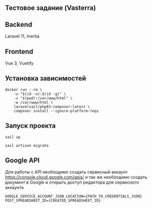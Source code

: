 ## Тестовое задание (Vasterra) 

## Backend
Laravel 11, Inertia

## Frontend
Vue 3, Vuetify

## Установка зависимостей
```shell
docker run --rm \
    -u "$(id -u):$(id -g)" \
    -v "$(pwd):/var/www/html" \
    -w /var/www/html \
    laravelsail/php83-composer:latest \
    composer install --ignore-platform-reqs
```

## Запуск проекта
```shell
sail up 
```
```shell
sail artisan migrate 
```

## Google API
Для работы с API необходимо создать сервисный аккаунт https://console.cloud.google.com/apis/ 
и так же необходимо создать документ в Google и открыть доступ редактора для сервисного аккаунта
```
GOOGLE_SERVICE_ACCOUNT_JSON_LOCATION={PATH_TO_CREDENTIALS_JSON}
POST_SPREADSHEET_ID={CREATED_SPREADSHEET_ID}
```

